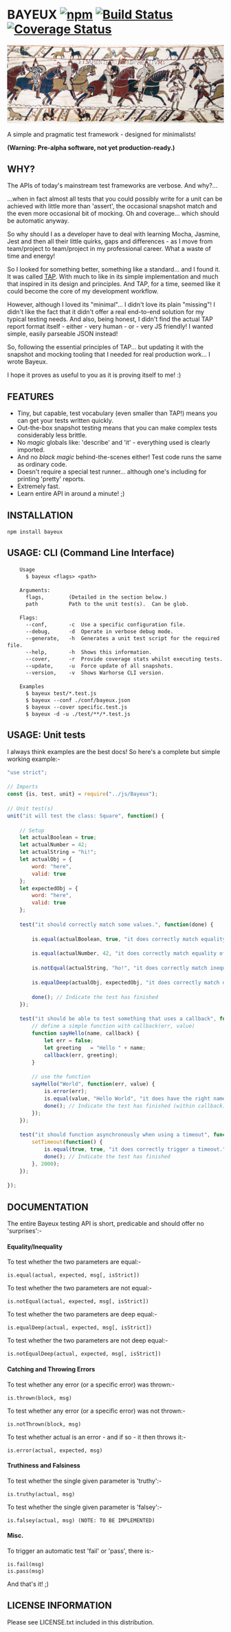 # BAYEUX [![npm](https://img.shields.io/npm/v/bayeux.svg)]() [![Build Status](https://travis-ci.org/kasargeant/bayeux.svg?branch=master)](https://travis-ci.org/kasargeant/tinter)  [![Coverage Status](https://coveralls.io/repos/github/kasargeant/bayeux/badge.svg?branch=master)](https://coveralls.io/github/kasargeant/bayeux?branch=master)

![Bayeux](/docs/img/bayeux_tapestry.png)

A simple and pragmatic test framework - designed for minimalists!

**(Warning: Pre-alpha software, not yet production-ready.)**

## WHY?

The APIs of today's mainstream test frameworks are verbose.  And why?...

...when in fact almost all tests that you could possibly write for a unit can be achieved with little more than 'assert', the occasional snapshot match and the even more occasional bit of mocking.  Oh and coverage... which should be automatic anyway.

So why should I as a developer have to deal with learning Mocha, Jasmine, Jest and then all their little quirks, gaps and differences - as I move from team/project to team/project in my professional career.  What a waste of time and energy!

So I looked for something better, something like a standard... and I found it.  It was called [TAP](https://testanything.org/).  With much to like in its simple implementation and much that inspired in its design and principles.  And TAP, for a time, seemed like it could become the core of my development workflow.  

However, although I loved its "minimal"... I didn't love its plain "missing"!  I didn't like the fact that it didn't offer a real end-to-end solution for my typical testing needs. And also, being honest, I didn't find the actual TAP report format itself - either - very human - or - very JS friendly!  I wanted simple, easily parseable JSON instead!

So, following the essential principles of TAP... but updating it with the snapshot and mocking tooling that I needed for real production work... I wrote Bayeux.

I hope it proves as useful to you as it is proving itself to me! :)

## FEATURES

* Tiny, but capable, test vocabulary (even smaller than TAP!) means you can get your tests written quickly.
* Out-the-box snapshot testing means that you can make complex tests considerably less brittle.
* No *magic* globals like: 'describe' and 'it' - everything used is clearly imported. 
* And no *black magic* behind-the-scenes either!  Test code runs the same as ordinary code.
* Doesn't require a special test runner... although one's including for printing 'pretty' reports.
* Extremely fast.
* Learn entire API in around a minute! ;)


## INSTALLATION

    npm install bayeux

## USAGE: CLI (Command Line Interface)
    
```
    Usage
      $ bayeux <flags> <path>

    Arguments:
      flags,        (Detailed in the section below.)
      path          Path to the unit test(s).  Can be glob.

    Flags:
      --conf,       -c  Use a specific configuration file.
      --debug,      -d  Operate in verbose debug mode.
      --generate,   -h  Generates a unit test script for the required file.
      --help,       -h  Shows this information.
      --cover,      -r  Provide coverage stats whilst executing tests.
      --update,     -u  Force update of all snapshots.
      --version,    -v  Shows Warhorse CLI version.

    Examples
      $ bayeux test/*.test.js
      $ bayeux --conf ./conf/bayeux.json
      $ bayeux --cover specific.test.js
      $ bayeux -d -u ./test/**/*.test.js
```

## USAGE: Unit tests

I always think examples are the best docs!  So here's a complete but simple working example:-

```javascript
"use strict";

// Imports
const {is, test, unit} = require("../js/Bayeux");

// Unit test(s)
unit("it will test the class: Square", function() {

    // Setup
    let actualBoolean = true;
    let actualNumber = 42;
    let actualString = "hi!";
    let actualObj = {
        word: "here",
        valid: true
    };
    let expectedObj = {
        word: "here",
        valid: true
    };

    test("it should correctly match some values.", function(done) {

        is.equal(actualBoolean, true, "it does correctly match equality of booleans.");

        is.equal(actualNumber, 42, "it does correctly match equality of numbers.");

        is.notEqual(actualString, "ho!", "it does correctly match inequality of strings.");

        is.equalDeep(actualObj, expectedObj, "it does correctly match deep equality of objects.");

        done(); // Indicate the test has finished
    });

    test("it should be able to test something that uses a callback", function(done) {
        // define a simple function with callback(err, value)
        function sayHello(name, callback) {
            let err = false;
            let greeting   = "Hello " + name;
            callback(err, greeting);
        }

        // use the function
        sayHello("World", function(err, value) {
            is.error(err);
            is.equal(value, "Hello World", "it does have the right name within the callback.");
            done(); // Indicate the test has finished (within callback)
        });
    });

    test("it should function asynchronously when using a timeout", function(done) {
        setTimeout(function() {
            is.equal(true, true, "it does correctly trigger a timeout.");
            done(); // Indicate the test has finished
        }, 2000);
    });

});
```

## DOCUMENTATION

The entire Bayeux testing API is short, predicable and should offer no 'surprises':-

#### Equality/Inequality

To test whether the two parameters are equal:-
    
    is.equal(actual, expected, msg[, isStrict])

To test whether the two parameters are not equal:-
    
    is.notEqual(actual, expected, msg[, isStrict])

To test whether the two parameters are deep equal:-

    is.equalDeep(actual, expected, msg[, isStrict])

To test whether the two parameters are not deep equal:-

    is.notEqualDeep(actual, expected, msg[, isStrict])

#### Catching and Throwing Errors

To test whether any error (or a specific error) was thrown:-

    is.thrown(block, msg)

To test whether any error (or a specific error) was not thrown:-

    is.notThrown(block, msg)

To test whether actual is an error - and if so - it then throws it:-
 
    is.error(actual, expected, msg)

#### Truthiness and Falsiness

To test whether the single given parameter is 'truthy':-

    is.truthy(actual, msg)

To test whether the single given parameter is 'falsey':-

    is.falsey(actual, msg) (NOTE: TO BE IMPLEMENTED)

#### Misc.

To trigger an automatic test 'fail' or 'pass', there is:-

    is.fail(msg)
    is.pass(msg)


And that's it! ;)

## LICENSE INFORMATION
 
 Please see LICENSE.txt included in this distribution.
 
